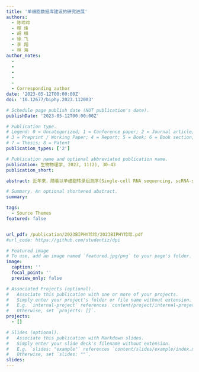 ```yaml
---
title: '单细胞数据库建设的研究进展'
authors:
  - 陈玲玲
  - 程 烽
  - 胡 桓
  - 徐 飞
  - 李 翔
  - 林 海
author_notes: 
  -  
  -  
  -  
  - 
  - 
  - Corresponding author
date: '2023-05-12T00:00:00Z'
doi: '10.12677/biphy.2023.112003'

# Schedule page publish date (NOT publication's date).
publishDate: '2023-05-12T00:00:00Z'

# Publication type.
# Legend: 0 = Uncategorized; 1 = Conference paper; 2 = Journal article;
# 3 = Preprint / Working Paper; 4 = Report; 5 = Book; 6 = Book section;
# 7 = Thesis; 8 = Patent
publication_types: ['2']

# Publication name and optional abbreviated publication name.
publication: 生物物理学, 2023, 11(2), 30-43
publication_short: 

abstract: 近年来，随着以单细胞转录组测序(Single-cell RNA sequencing, scRNA-seq)技术为重点的大规模生物学实验的兴起，研究人员可以在细胞水平上展开更加深入的研究。基于scRNA-seq技术的优势，尤其是其对研究细胞异质性的能力，越来越多的单细胞数据库涌现出来，为疾病的发生和治疗提供了研究基础，特别是对于复杂的癌症和当前难以完全解决的COVID-19问题。随着scRNA-seq技术的不断发展，单细胞数据库也在不断完善和扩大，涵盖越来越多的物种数据信息，同时提供多种分析功能，为单细胞研究提供了便利。本文回顾了目前广泛使用的单细胞数据库，并对其数据量和数据类型等做了概括总结。此外，我们还调查了研究人员在数据分析方面的使用情况，并得出了单细胞数据库建设的最新进展。最后，本文还针对目前单细胞数据库存在的局限性提出了一些改进建议。

# Summary. An optional shortened abstract.
summary: 

tags:
  - Source Themes
featured: false


url_pdf: /publication/2023BIPHY玲玲/2023BIPHY玲玲.pdf
#url_code: https://github.com/studentiz/dpi

# Featured image
# To use, add an image named `featured.jpg/png` to your page's folder.
image:
  caption: ''
  focal_point: ''
  preview_only: false

# Associated Projects (optional).
#   Associate this publication with one or more of your projects.
#   Simply enter your project's folder or file name without extension.
#   E.g. `internal-project` references `content/project/internal-project/index.md`.
#   Otherwise, set `projects: []`.
projects:
  - []

# Slides (optional).
#   Associate this publication with Markdown slides.
#   Simply enter your slide deck's filename without extension.
#   E.g. `slides: "example"` references `content/slides/example/index.md`.
#   Otherwise, set `slides: ""`.
slides:
---
```



